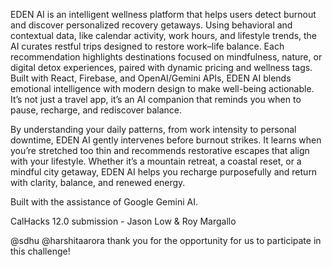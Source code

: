 
EDEN AI is an intelligent wellness platform that helps users detect burnout and discover personalized recovery getaways. Using behavioral and contextual data, like calendar activity, work hours, and lifestyle trends, the AI curates restful trips designed to restore work–life balance. Each recommendation highlights destinations focused on mindfulness, nature, or digital detox experiences, paired with dynamic pricing and wellness tags. 
Built with React, Firebase, and OpenAI/Gemini APIs, EDEN AI blends emotional intelligence with modern design to make well-being actionable. It’s not just a travel app, it’s an AI companion that reminds you when to pause, recharge, and rediscover balance.

By understanding your daily patterns, from work intensity to personal downtime, EDEN AI gently intervenes before burnout strikes. It learns when you’re stretched too thin and recommends restorative escapes that align with your lifestyle. Whether it’s a mountain retreat, a coastal reset, or a mindful city getaway, EDEN AI helps you recharge purposefully and return with clarity, balance, and renewed energy.

Built with the assistance of Google Gemini AI. 

CalHacks 12.0 submission - Jason Low & Roy Margallo

@sdhu @harshitaarora
thank you for the opportunity for us to participate in this challenge! 
